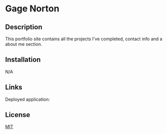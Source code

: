 # Gage Norton

## Description 
This portfolio site contains all the projects I've completed, contact info and a about me section. 

## Installation
N/A

## Links

Deployed application:  

## License

[MIT](https://choosealicense.com/licenses/mit/)